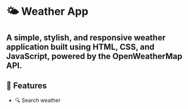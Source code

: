 #  🌤️ Weather App
A **simple**, **stylish**, and **responsive** weather application built using **HTML**, **CSS**, and **JavaScript**, powered by the **OpenWeatherMap API**.
---
## 🚀 Features
- 🔍 Search weather 
